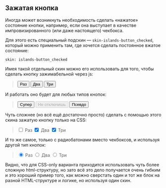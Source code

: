 ---
---

## Зажатая кнопка

Иногда может возникнуть необходимость сделать «нажатое» состояние кнопки, например, если она выступает в качестве импровизированного (или даже настоящего) чекбокса.

Для этого есть специальный подскин — `skin-islands-button_checked`, который можно применить там, где хочется сделать постоянное вжатое состояние:

    skin: islands-button_checked

Имея такой отдельный скин можно его использовать для того, чтобы сделать кнопку зажимабельной через js:

> <div>
>     <button class="button toggle-button" type="button">
>         <span class="button-content">Раз</span>
>     </button>
>     <button class="button toggle-button is-checked" type="button">
>         <span class="button-content">Два</span>
>     </button>
>     <button class="button toggle-button is-checked" type="button">
>         <span class="button-content">Три</span>
>     </button>
> </div>
>
> <div class="example:toggle-button"></div>

И работать оно будет для любых типов кнопок:

> <div>
>     <button class="super-button toggle-button is-checked" type="button">
>         <span class="button-content">Супер</span>
>     </button>
>     <button class="button toggle-button is-checked is-disabled" type="button" disabled="disabled">
>         <span class="button-content">Не отключишь</span>
>     </button>
>     <button class="pseudo-button toggle-button" type="button">
>         <span class="button-content">Псевдо</span>
>     </button>
> </div>

Чуть сложнее (но всё ещё достаточно просто) сделать с помощью этого скина зажатую кнопку только на CSS:

> <label class="toggler">
>     <input class="toggler-controller" type="checkbox">
>     <span class="button toggler-view">
>         <span class="button-content">Раз</span>
>     </span>
> </label>
> <label class="toggler">
>     <input class="toggler-controller" type="checkbox" checked="checked">
>     <span class="button toggler-view">
>         <span class="button-content">Два</span>
>     </span>
> </label>
> <label class="toggler">
>     <input class="toggler-controller" type="checkbox" checked="checked">
>     <span class="button toggler-view">
>         <span class="button-content">Три</span>
>     </span>
> </label>
>
> <div class="example:toggler"></div>

И то же самое, только с радиобатонами вместо чекбоксов, и используя другой тип кнопок:

> <label class="toggler">
>     <input class="toggler-controller" type="radio" name="toggler1" checked="checked">
>     <span class="pseudo-button toggler-view">
>         <span class="button-content">Раз</span>
>     </span>
> </label>
> <label class="toggler">
>     <input class="toggler-controller" type="radio" name="toggler1">
>     <span class="pseudo-button toggler-view">
>         <span class="button-content">Два</span>
>     </span>
> </label>
> <label class="toggler">
>     <input class="toggler-controller" type="radio" name="toggler1">
>     <span class="pseudo-button toggler-view">
>         <span class="button-content">Три</span>
>     </span>
> </label>

Видно, что для CSS-only варианта приходится использовать чуть более сложную html-структуру, но зато всё это дело получается очень гибким и это хороший пример того, как можно сверстать один и тот же блок на разной HTML-структуре и логике, но используя один скин.
